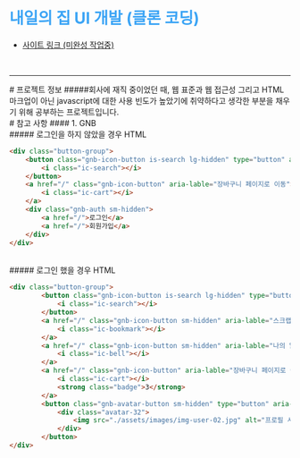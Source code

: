 # <span style="color: #3DA5F5;">내일의 집 UI 개발 (클론 코딩) </span>
* [사이트 링크 (미완성 작업중)]()
<br>
<hr>
# 프로젝트 정보
#####회사에 재직 중이었던 때, 웹 표준과 웹 접근성 그리고 HTML 마크업이 아닌 javascript에 대한 사용 빈도가 높았기에 취약하다고 생각한 부분을 채우기 위해 공부하는 프로젝트입니다.




<br>
# 참고 사항
#### 1. GNB
<br>
##### 로그인을 하지 않았을 경우 HTML

```html
<div class="button-group">
    <button class="gnb-icon-button is-search lg-hidden" type="button" aria-lable="검색창 열기 버튼">
        <i class="ic-search"></i>
    </button>
    <a href="/" class="gnb-icon-button" aria-lable="장바구니 페이지로 이동">
        <i class="ic-cart"></i>
    </a>
    <div class="gnb-auth sm-hidden">
        <a href="/">로그인</a>
        <a href="/">회원가입</a>
    </div>
</div>
```
<br>
##### 로그인 했을 경우 HTML

```html
<div class="button-group">
        <button class="gnb-icon-button is-search lg-hidden" type="button" aria-lable="검색창 열기 버튼">
            <i class="ic-search"></i>
        </button>
        <a href="/" class="gnb-icon-button sm-hidden" aria-lable="스크랩북 페이지로 이동">
            <i class="ic-bookmark"></i>
        </a>
        <a href="/" class="gnb-icon-button sm-hidden" aria-lable="나의 알림 페이지로 이동">
            <i class="ic-bell"></i>
        </a>
        <a href="/" class="gnb-icon-button" aria-lable="장바구니 페이지로 이동">
            <i class="ic-cart"></i>
            <strong class="badge">3</strong>
        </a>
        <button class="gnb-avatar-button sm-hidden" type="button" aria-label="내 정보 버튼">
            <div class="avatar-32">
                <img src="./assets/images/img-user-02.jpg" alt="프로필 사진">
            </div>
        </button>
</div>
```
